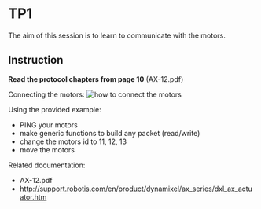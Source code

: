 # TP1

The aim of this session is to learn to communicate with the motors.

## Instruction

**Read the protocol chapters from page 10** (AX-12.pdf)

Connecting the motors:
![how to connect the motors](https://github.com/SteveNguyen/ue_robotics/edit/master/TP1/connection.png "How to connect the motors")

Using the provided example:
- PING your motors
- make generic functions to build any packet (read/write)
- change the motors id to 11, 12, 13
- move the motors

Related documentation:

- AX-12.pdf
- http://support.robotis.com/en/product/dynamixel/ax_series/dxl_ax_actuator.htm
